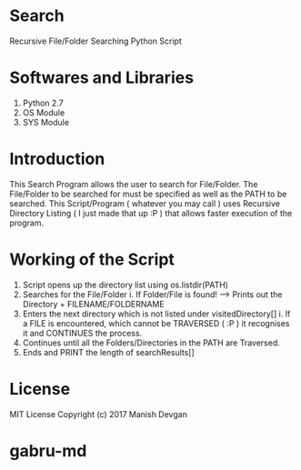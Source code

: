# Search
Recursive File/Folder Searching Python Script

# Softwares and Libraries
1. Python 2.7
2. OS Module
3. SYS Module

# Introduction
This Search Program allows the user to search for File/Folder. The File/Folder to be searched for must be specified
as well as the PATH to be searched.
This Script/Program ( whatever you may call ) uses Recursive Directory Listing ( I just made that up :P ) that
allows faster execution of the program. 

# Working of the Script
1. Script opens up the directory list using os.listdir(PATH)
2. Searches for the File/Folder
  i. If Folder/File is found! --> Prints out the Directory + FILENAME/FOLDERNAME
3. Enters the next directory which is not listed under visitedDirectory[]
  i. If a FILE is encountered, which cannot be TRAVERSED ( :P ) it recognises it and CONTINUES the process.
4. Continues until all the Folders/Directories in the PATH are Traversed.
5. Ends and PRINT the length of searchResults[] 

# License
  MIT License
  Copyright (c) 2017 Manish Devgan
  
 # gabru-md 

